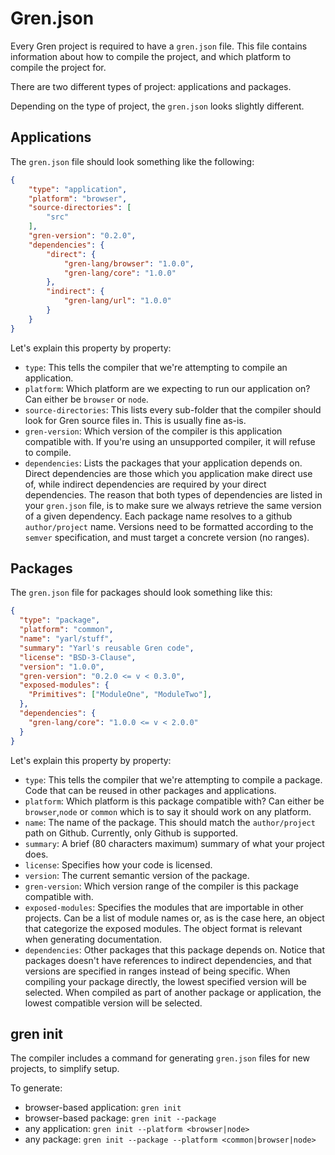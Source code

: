 # Gren.json

Every Gren project is required to have a `gren.json` file. This file contains information about how to compile the project, and which platform to compile the project for.

There are two different types of project: applications and packages.

Depending on the type of project, the `gren.json` looks slightly different.

## Applications

The `gren.json` file should look something like the following:

```json
{
    "type": "application",
    "platform": "browser",
    "source-directories": [
        "src"
    ],
    "gren-version": "0.2.0",
    "dependencies": {
        "direct": {
            "gren-lang/browser": "1.0.0",
            "gren-lang/core": "1.0.0"
        },
        "indirect": {
            "gren-lang/url": "1.0.0"
        }
    }
}
```

Let's explain this property by property:

* `type`: This tells the compiler that we're attempting to compile an application.
* `platform`: Which platform are we expecting to run our application on? Can either be `browser` or `node`.
* `source-directories`: This lists every sub-folder that the compiler should look for Gren source files in. This is usually fine as-is.
* `gren-version`: Which version of the compiler is this application compatible with. If you're using an unsupported compiler, it will refuse to compile.
* `dependencies`: Lists the packages that your application depends on. Direct dependencies are those which you application make direct use of, while indirect dependencies are required by your direct dependencies. The reason that both types of dependencies are listed in your `gren.json` file, is to make sure we always retrieve the same version of a given dependency. Each package name resolves to a github `author/project` name. Versions need to be formatted according to the `semver` specification, and must target a concrete version (no ranges).

## Packages

The `gren.json` file for packages should look something like this:

```json
{
  "type": "package",
  "platform": "common",
  "name": "yarl/stuff",
  "summary": "Yarl's reusable Gren code",
  "license": "BSD-3-Clause",
  "version": "1.0.0",
  "gren-version": "0.2.0 <= v < 0.3.0",
  "exposed-modules": {
    "Primitives": ["ModuleOne", "ModuleTwo"],
  },
  "dependencies": {
    "gren-lang/core": "1.0.0 <= v < 2.0.0"
  }
}
```

Let's explain this property by property:

* `type`: This tells the compiler that we're attempting to compile a package. Code that can be reused in other packages and applications.
* `platform`: Which platform is this package compatible with? Can either be `browser`,`node` or `common` which is to say it should work on any platform.
* `name`: The name of the package. This should match the `author/project` path on Github. Currently, only Github is supported.
* `summary`: A brief (80 characters maximum) summary of what your project does.
* `license`: Specifies how your code is licensed.
* `version`: The current semantic version of the package.
* `gren-version`: Which version range of the compiler is this package compatible with.
* `exposed-modules`: Specifies the modules that are importable in other projects. Can be a list of module names or, as is the case here, an object that categorize the exposed modules. The object format is relevant when generating documentation.
* `dependencies`: Other packages that this package depends on. Notice that packages doesn't have references to indirect dependencies, and that versions are specified in ranges instead of being specific. When compiling your package directly, the lowest specified version will be selected. When compiled as part of another package or application, the lowest compatible version will be selected.


## gren init

The compiler includes a command for generating `gren.json` files for new projects, to simplify setup.

To generate:
* browser-based application: `gren init`
* browser-based package: `gren init --package`
* any application: `gren init --platform <browser|node>`
* any package: `gren init --package --platform <common|browser|node>`
